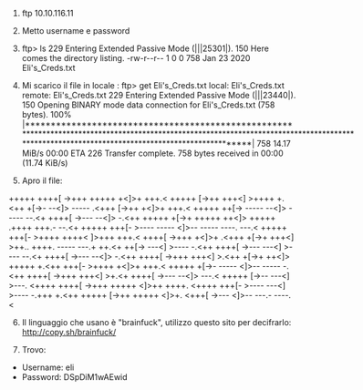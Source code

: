 1) ftp 10.10.116.11
2) Metto username e password
3) ftp> ls
    229 Entering Extended Passive Mode (|||25301|).
   150 Here comes the directory listing.
   -rw-r--r--    1 0        0             758 Jan 23  2020 Eli's_Creds.txt

4) Mi scarico il file in locale :
ftp> get Eli's_Creds.txt
local: Eli's_Creds.txt remote: Eli's_Creds.txt
229 Entering Extended Passive Mode (|||23440|).
150 Opening BINARY mode data connection for Eli's_Creds.txt (758 bytes).
100% |***********************************************************************************************************************************************************************************************|   758       14.17 MiB/s    00:00 ETA
226 Transfer complete.
758 bytes received in 00:00 (11.74 KiB/s)

5) Apro il file:

+++++ ++++[ ->+++ +++++ +<]>+ +++.< +++++ [->++ +++<] >++++ +.<++ +[->-
--<]> ----- .<+++ [->++ +<]>+ +++.< +++++ ++[-> ----- --<]> ----- --.<+
++++[ ->--- --<]> -.<++ +++++ +[->+ +++++ ++<]> +++++ .++++ +++.- --.<+
+++++ +++[- >---- ----- <]>-- ----- ----. ---.< +++++ +++[- >++++ ++++<
]>+++ +++.< ++++[ ->+++ +<]>+ .<+++ +[->+ +++<] >++.. ++++. ----- ---.+
++.<+ ++[-> ---<] >---- -.<++ ++++[ ->--- ---<] >---- --.<+ ++++[ ->---
--<]> -.<++ ++++[ ->+++ +++<] >.<++ +[->+ ++<]> +++++ +.<++ +++[- >++++
+<]>+ +++.< +++++ +[->- ----- <]>-- ----- -.<++ ++++[ ->+++ +++<] >+.<+
++++[ ->--- --<]> ---.< +++++ [->-- ---<] >---. <++++ ++++[ ->+++ +++++
<]>++ ++++. <++++ +++[- >---- ---<] >---- -.+++ +.<++ +++++ [->++ +++++
<]>+. <+++[ ->--- <]>-- ---.- ----. <

6) Il linguaggio che usano è "brainfuck", utilizzo questo sito per decifrarlo:
http://copy.sh/brainfuck/

7) Trovo:
- Username: eli
- Password: DSpDiM1wAEwid